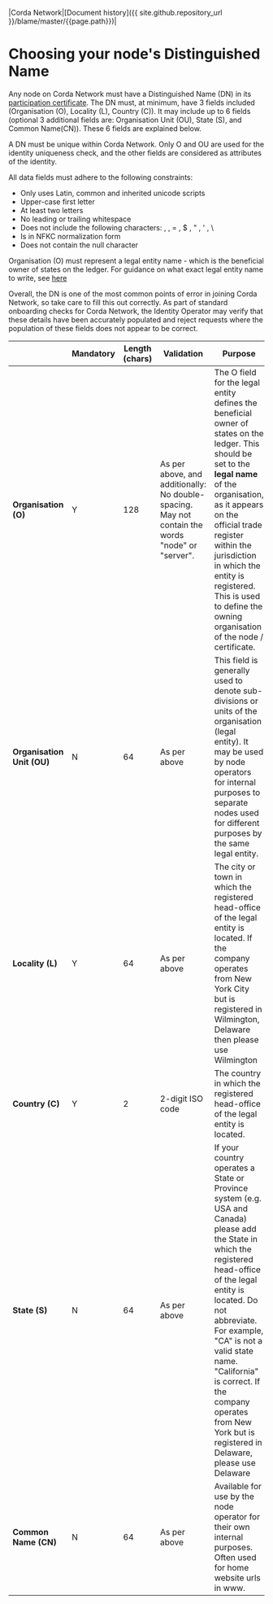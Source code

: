 |Corda Network|[Document history]({{ site.github.repository_url }}/blame/master/{{page.path}})|

Choosing your node's Distinguished Name
=======================================

Any node on Corda Network must have a Distinguished Name (DN) in its [participation certificate](https://docs.corda.net/corda-network/index.html#identity-service). The DN must, at minimum, have 3 fields included (Organisation (O), Locality (L), Country (C)). It may include up to 6 fields (optional 3 additional fields are: Organisation Unit (OU), State (S), and Common Name(CN)). These 6 fields are explained below. 

A DN must be unique within Corda Network. Only O and OU are used for the identity uniqueness check, and the other fields are considered as attributes of the identity. 

All data fields must adhere to the following constraints:
* Only uses Latin, common and inherited unicode scripts
* Upper-case first letter
* At least two letters
* No leading or trailing whitespace
* Does not include the following characters: , , = , $ , " , ' , \
* Is in NFKC normalization form
* Does not contain the null character

Organisation (O) must represent a legal entity name - which is the beneficial owner of states on the ledger. For guidance on what exact legal entity name to write, see [here](https://corda.network/participation/legalentity.html)

Overall, the DN is one of the most common points of error in joining Corda Network, so take care to fill this out correctly. As part of standard onboarding checks for Corda Network, the Identity Operator may verify that these details have been accurately populated and reject requests where the population of these fields does not appear to be correct.

| | Mandatory | Length (chars) | Validation | Purpose |
| --- | --- | --- | --- | --- |
| **Organisation (O)** | Y | 128 | As per above, and additionally: No double-spacing. May not contain the words &quot;node&quot; or &quot;server&quot;. | The O field for the legal entity defines the beneficial owner of states on the ledger. This should be set to the **legal name** of the organisation, as it appears on the official trade register within the jurisdiction in which the entity is registered. This is used to define the owning organisation of the node / certificate. |
| **Organisation Unit (OU)** | N | 64 | As per above | This field is generally used to denote sub-divisions or units of the organisation (legal entity). It may be used by node operators for internal purposes to separate nodes used for different purposes by the same legal entity. |
| **Locality (L)** | Y | 64 | As per above | The city or town in which the registered head-office of the legal entity is located. If the company operates from New York City but is registered in Wilmington, Delaware then please use Wilmington |
| **Country (C)** | Y | 2 | 2-digit ISO code | The country in which the registered head-office of the legal entity is located. |
| **State (S)** | N | 64 | As per above | If your country operates a State or Province system (e.g. USA and Canada) please add the State in which the registered head-office of the legal entity is located. Do not abbreviate. For example, &quot;CA&quot; is not a valid state name. &quot;California&quot; is correct. If the company operates from New York but is registered in Delaware, please use Delaware |
| **Common Name (CN)** | N | 64 | As per above | Available for use by the node operator for their own internal purposes. Often used for home website urls in www. |
